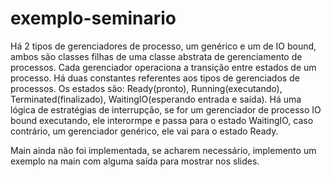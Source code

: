 # exemplo-seminario
Há 2 tipos de gerenciadores de processo, um genérico e um de IO bound, ambos são classes filhas de uma classe abstrata de gerenciamento de processos.
Cada gerenciador operaciona a transição entre estados de um processo.
Há duas constantes referentes aos tipos de gerenciados de processos.
Os estados são: Ready(pronto), Running(executando), Terminated(finalizado), WaitingIO(esperando entrada e saída).
Há uma lógica de estratégias de interrupção, se for um gerenciador de processo IO bound executando, ele interormpe e passa para o estado WaitingIO, caso contrário, um gerenciador genérico, ele vai para o estado Ready.

Main ainda não foi implementada, se acharem necessário, implemento um exemplo na main com alguma saída para mostrar nos slides.
